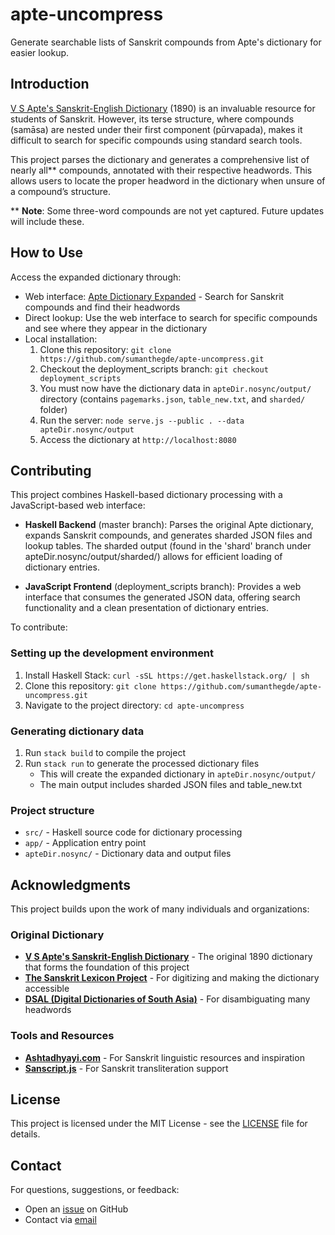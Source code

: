 # apte-uncompress
Generate searchable lists of Sanskrit compounds from Apte's dictionary for easier lookup.

## Introduction
[V S Apte's Sanskrit-English Dictionary](https://www.sanskrit-lexicon.uni-koeln.de/scans/AP90Scan/2020/web/webtc2/index.php) (1890)
is an invaluable resource for students of Sanskrit.
However, its terse structure, where compounds (samāsa) are nested under
their first component (pūrvapada), makes it difficult to search
for specific compounds using standard search tools.

This project parses the dictionary and generates a comprehensive list
of nearly all** compounds, annotated with their respective headwords.
This allows users to locate the proper headword in the dictionary
when unsure of a compound’s structure.

** **Note**: Some three-word compounds are not yet captured. Future updates will include these.

## How to Use
Access the expanded dictionary through:
- Web interface: [Apte Dictionary Expanded](https://apte-dictionary.fly.dev/) - Search for Sanskrit compounds and find their headwords
- Direct lookup: Use the web interface to search for specific compounds and see where they appear in the dictionary
- Local installation:
  1. Clone this repository: `git clone https://github.com/sumanthegde/apte-uncompress.git`
  2. Checkout the deployment_scripts branch: `git checkout deployment_scripts`
  3. You must now have the dictionary data in `apteDir.nosync/output/` directory (contains `pagemarks.json`, `table_new.txt`, and `sharded/` folder)
  4. Run the server: `node serve.js --public . --data apteDir.nosync/output`
  5. Access the dictionary at `http://localhost:8080`

## Contributing
This project combines Haskell-based dictionary processing with a JavaScript-based web interface:

- **Haskell Backend** (master branch): Parses the original Apte dictionary, expands Sanskrit compounds, and generates sharded JSON files and lookup tables. The sharded output (found in the 'shard' branch under apteDir.nosync/output/sharded/) allows for efficient loading of dictionary entries.

- **JavaScript Frontend** (deployment_scripts branch): Provides a web interface that consumes the generated JSON data, offering search functionality and a clean presentation of dictionary entries.

To contribute:

### Setting up the development environment
1. Install Haskell Stack: `curl -sSL https://get.haskellstack.org/ | sh`
2. Clone this repository: `git clone https://github.com/sumanthegde/apte-uncompress.git`
3. Navigate to the project directory: `cd apte-uncompress`

### Generating dictionary data
1. Run `stack build` to compile the project
2. Run `stack run` to generate the processed dictionary files
   - This will create the expanded dictionary in `apteDir.nosync/output/`
   - The main output includes sharded JSON files and table_new.txt

### Project structure
- `src/` - Haskell source code for dictionary processing
- `app/` - Application entry point
- `apteDir.nosync/` - Dictionary data and output files

## Acknowledgments

This project builds upon the work of many individuals and organizations:

### Original Dictionary
- **[V S Apte's Sanskrit-English Dictionary](https://www.sanskrit-lexicon.uni-koeln.de/scans/AP90Scan/2020/web/webtc2/index.php)** - The original 1890 dictionary that forms the foundation of this project
- **[The Sanskrit Lexicon Project](https://www.sanskrit-lexicon.uni-koeln.de)** - For digitizing and making the dictionary accessible
- **[DSAL (Digital Dictionaries of South Asia)](https://dsal.uchicago.edu/dictionaries/apte/)** - For disambiguating many headwords

### Tools and Resources
- **[Ashtadhyayi.com](https://ashtadhyayi.com/)** - For Sanskrit linguistic resources and inspiration
- **[Sanscript.js](https://github.com/sanskrit/sanscript)** - For Sanskrit transliteration support


## License
This project is licensed under the MIT License - see the [LICENSE](LICENSE) file for details.

## Contact
For questions, suggestions, or feedback:
- Open an [issue](https://github.com/sumanthegde/apte-uncompress/issues) on GitHub
- Contact via [email](mailto:sumant.sanskrit@gmail.com)

